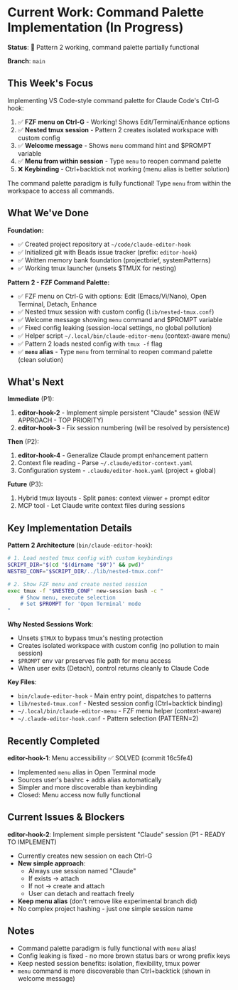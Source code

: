# Current Work: Command Palette Implementation (In Progress)

**Status**: 🔄 Pattern 2 working, command palette partially functional

**Branch**: `main`

## This Week's Focus

Implementing VS Code-style command palette for Claude Code's Ctrl-G hook:
1. ✅ **FZF menu on Ctrl-G** - Working! Shows Edit/Terminal/Enhance options
2. ✅ **Nested tmux session** - Pattern 2 creates isolated workspace with custom config
3. ✅ **Welcome message** - Shows `menu` command hint and $PROMPT variable
4. ✅ **Menu from within session** - Type `menu` to reopen command palette
5. ❌ **Keybinding** - Ctrl+backtick not working (menu alias is better solution)

The command palette paradigm is fully functional! Type `menu` from within the workspace to access all commands.

## What We've Done

**Foundation:**
- ✅ Created project repository at `~/code/claude-editor-hook`
- ✅ Initialized git with Beads issue tracker (prefix: `editor-hook`)
- ✅ Written memory bank foundation (projectbrief, systemPatterns)
- ✅ Working tmux launcher (unsets $TMUX for nesting)

**Pattern 2 - FZF Command Palette:**
- ✅ FZF menu on Ctrl-G with options: Edit (Emacs/Vi/Nano), Open Terminal, Detach, Enhance
- ✅ Nested tmux session with custom config (`lib/nested-tmux.conf`)
- ✅ Welcome message showing `menu` command and $PROMPT variable
- ✅ Fixed config leaking (session-local settings, no global pollution)
- ✅ Helper script `~/.local/bin/claude-editor-menu` (context-aware menu)
- ✅ Pattern 2 loads nested config with `tmux -f` flag
- ✅ **`menu` alias** - Type `menu` from terminal to reopen command palette (clean solution)

## What's Next

**Immediate** (P1):
1. **editor-hook-2** - Implement simple persistent "Claude" session (NEW APPROACH - TOP PRIORITY)
2. **editor-hook-3** - Fix session numbering (will be resolved by persistence)

**Then** (P2):
1. **editor-hook-4** - Generalize Claude prompt enhancement pattern
2. Context file reading - Parse `~/.claude/editor-context.yaml`
3. Configuration system - `.claude/editor-hook.yaml` (project + global)

**Future** (P3):
1. Hybrid tmux layouts - Split panes: context viewer + prompt editor
2. MCP tool - Let Claude write context files during sessions

## Key Implementation Details

**Pattern 2 Architecture** (`bin/claude-editor-hook`):
```bash
# 1. Load nested tmux config with custom keybindings
SCRIPT_DIR="$(cd "$(dirname "$0")" && pwd)"
NESTED_CONF="$SCRIPT_DIR/../lib/nested-tmux.conf"

# 2. Show FZF menu and create nested session
exec tmux -f "$NESTED_CONF" new-session bash -c "
    # Show menu, execute selection
    # Set $PROMPT for 'Open Terminal' mode
"
```

**Why Nested Sessions Work**:
- Unsets `$TMUX` to bypass tmux's nesting protection
- Creates isolated workspace with custom config (no pollution to main session)
- `$PROMPT` env var preserves file path for menu access
- When user exits (Detach), control returns cleanly to Claude Code

**Key Files**:
- `bin/claude-editor-hook` - Main entry point, dispatches to patterns
- `lib/nested-tmux.conf` - Nested session config (Ctrl+backtick binding)
- `~/.local/bin/claude-editor-menu` - FZF menu helper (context-aware)
- `~/.claude-editor-hook.conf` - Pattern selection (PATTERN=2)

## Recently Completed

**editor-hook-1**: Menu accessibility ✅ SOLVED (commit 16c5fe4)
- Implemented `menu` alias in Open Terminal mode
- Sources user's bashrc + adds alias automatically
- Simpler and more discoverable than keybinding
- Closed: Menu access now fully functional

## Current Issues & Blockers

**editor-hook-2**: Implement simple persistent "Claude" session (P1 - READY TO IMPLEMENT)
- Currently creates new session on each Ctrl-G
- **New simple approach**:
  - Always use session named "Claude"
  - If exists → attach
  - If not → create and attach
  - User can detach and reattach freely
- **Keep menu alias** (don't remove like experimental branch did)
- No complex project hashing - just one simple session name

## Notes

- Command palette paradigm is fully functional with `menu` alias!
- Config leaking is fixed - no more brown status bars or wrong prefix keys
- Keep nested session benefits: isolation, flexibility, tmux power
- `menu` command is more discoverable than Ctrl+backtick (shown in welcome message)
